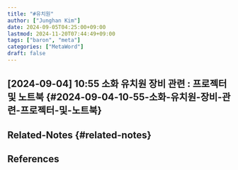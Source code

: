 ```yaml
---
title: "#유치원"
author: ["Junghan Kim"]
date: 2024-09-05T04:25:00+09:00
lastmod: 2024-11-20T07:44:49+09:00
tags: ["baron", "meta"]
categories: ["MetaWord"]
draft: false
---
```


## [2024-09-04] 10:55 소화 유치원 장비 관련 : 프로젝터 및 노트북 {#2024-09-04-10-55-소화-유치원-장비-관련-프로젝터-및-노트북}


## Related-Notes {#related-notes}

## References

<style>.csl-entry{text-indent: -1.5em; margin-left: 1.5em;}</style><div class="csl-bib-body">
</div>
